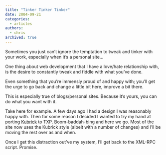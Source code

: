 ```yaml
---
title: "Tinker Tinker Tinker"
date: 2004-09-21
categories:
  - articles
authors:
  - chris
archived: true
---
```


Sometimes you just can’t ignore the temptation to tweak and tinker with your work, especially when it’s a personal site…

One thing about web development that I have a love/hate relationship with, is the desire to constantly tweak and fiddle with what you’ve done.

Even something that you’re immensly proud of and happy with; you’ll get the urge to go back and change a little bit here, improve a bit there.

This is especially true of blogs/personal sites. Because it’s yours, you can do what you want with it.

Take here for example. A few days ago I had a design I was reasonably happy with. Then for some reason I decided I wanted to try my hand at porting [Kubrick](https://web.archive.org/web/20041010074620/http://www.binarybonsai.com/kubrick) to TXP. Boom-baddah-bing and here we go. Most of the site now uses the Kubrick style (albeit with a number of changes) and I’ll be moving the rest over as and when.

Once I get this distraction out’ve my system, I’ll get back to the XML-RPC script. Promise.

